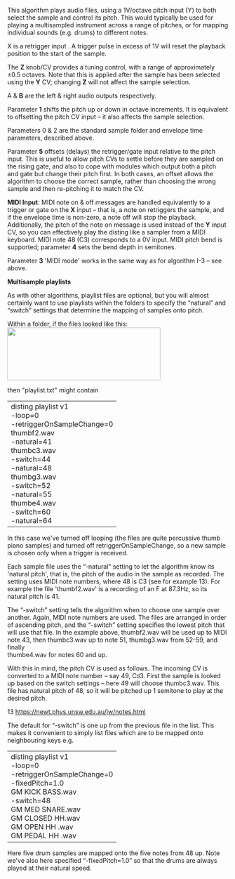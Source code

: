 
This algorithm plays audio files, using a 1V/octave pitch input (Y) to
both select the sample and control its pitch. This would typically be
used for playing a multisampled instrument across a range of pitches,
or for mapping individual sounds (e.g. drums) to different notes.

X is a retrigger input . A trigger pulse in excess of 1V will reset the
playback position to the start of the sample.

The **Z** knob/CV provides a tuning control, with a range of approximately
±0.5 octaves. Note that this is applied after the sample has been
selected using the **Y** CV; changing **Z** will not affect the sample
selection.

A & **B** are the left & right audio outputs respectively.

Parameter **1** shifts the pitch up or down in octave increments. It is
equivalent to offsetting the pitch CV input – it also affects the
sample selection.

Parameters 0 & 2 are the standard sample folder and envelope time
parameters, described above.

Parameter **5** offsets (delays) the retrigger/gate input relative to the
pitch input. This is useful to allow pitch CVs to settle before they
are sampled on the rising gate, and also to cope with modules which
output both a pitch and gate but change their pitch first. In both
cases, an offset allows the algorithm to choose the correct sample,
rather than choosing the wrong sample and then re-pitching it to match
the CV.

**MIDI Input**: MIDI note on & off messages are handled equivalently
to a trigger or gate on the **X** input – that is, a note on retriggers
the sample, and if the envelope time is non-zero, a note off will stop
the playback. Additionally, the pitch of the note on message is used
instead of the **Y** input CV, so you can effectively play the disting
like a sampler from a MIDI keyboard. MIDI note 48 (C3) corresponds to
a 0V input. MIDI pitch bend is supported; parameter **4** sets the bend
depth in semitones.

Parameter **3** 'MIDI mode' works in the same way as for algorithm I-3 –
see above.

**Multisample playlists**

As with other algorithms, playlist files are optional, but you will
almost certainly want to use playlists within the folders to specify
the “natural” and “switch” settings that determine the mapping of
samples onto pitch.

Within a folder, if the files looked like this:  
<img src="ef251f30afcb4aceb4f72b4bc9795a77/media/image7.png" style="width:3.63333in;height:1.24861in" />

then "playlist.txt" might contain

<table>
<tbody>
<tr class="odd">
<td>disting playlist v1<br />
-loop=0<br />
-retriggerOnSampleChange=0<br />
thumbf2.wav<br />
-natural=41<br />
thumbc3.wav<br />
-switch=44<br />
-natural=48<br />
thumbg3.wav<br />
-switch=52<br />
-natural=55<br />
thumbe4.wav<br />
-switch=60<br />
-natural=64</td>
</tr>
</tbody>
</table>

In this case we've turned off looping (the files are quite percussive
thumb piano samples) and turned off retriggerOnSampleChange, so a new
sample is chosen only when a trigger is received.

Each sample file uses the “-natural” setting to let the algorithm know
its 'natural pitch', that is, the pitch of the audio in the sample as
recorded. The setting uses MIDI note numbers, where 48 is C3 (see for
example 13). For example the file 'thumbf2.wav' is a recording of an F
at 87.3Hz, so its natural pitch is 41.

The “-switch” setting tells the algorithm when to choose one sample
over another. Again, MIDI note numbers are used. The files are
arranged in order of ascending pitch, and the “-switch” setting
specifies the lowest pitch that will use that file. In the example
above, thumbf2.wav will be used up to MIDI note 43, then thumbc3.wav
up to note 51, thumbg3.wav from 52-59, and finally  
thumbe4.wav for notes 60 and up.

With this in mind, the pitch CV is used as follows. The incoming CV is
converted to a MIDI note number – say 49, C♯3. First the sample is
looked up based on the switch settings – here 49 will choose
thumbc3.wav. This file has natural pitch of 48, so it will be pitched
up 1 semitone to play at the desired pitch.

13 https://newt.phys.unsw.edu.au/jw/notes.html

The default for “-switch” is one up from the previous file in the
list. This makes it convenient to simply list files which are to be
mapped onto neighbouring keys e.g.

<table>
<tbody>
<tr class="odd">
<td>disting playlist v1<br />
-loop=0<br />
-retriggerOnSampleChange=0<br />
-fixedPitch=1.0<br />
GM KICK BASS.wav<br />
-switch=48<br />
GM MED SNARE.wav<br />
GM CLOSED HH.wav<br />
GM OPEN HH .wav<br />
GM PEDAL HH .wav</td>
</tr>
</tbody>
</table>

Here five drum samples are mapped onto the five notes from 48 up. Note
we've also here specified “-fixedPitch=1.0” so that the drums are
always played at their natural speed.
